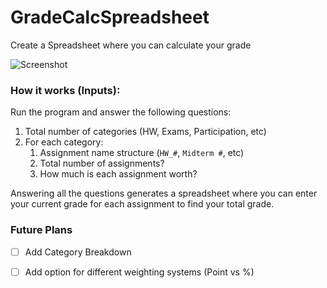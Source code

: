 # GradeCalcSpreadsheet
Create a Spreadsheet where you can calculate your grade

![Screenshot](https://user-images.githubusercontent.com/75667640/156110936-74da401f-42aa-4cf4-875b-cc3d9badad86.PNG)
### How it works (Inputs):
Run the program and answer the following questions:
  1. Total number of categories (HW, Exams, Participation, etc)
  2. For each category:
      1. Assignment name structure (`HW_#`, `Midterm #`, etc)
      2. Total number of assignments?
      3. How much is each assignment worth?
      
Answering all the questions generates a spreadsheet where you can enter your current grade for each assignment to find your total grade.

### Future Plans
- [ ] Add Category Breakdown
- [ ] Add option for different weighting systems (Point vs %)

